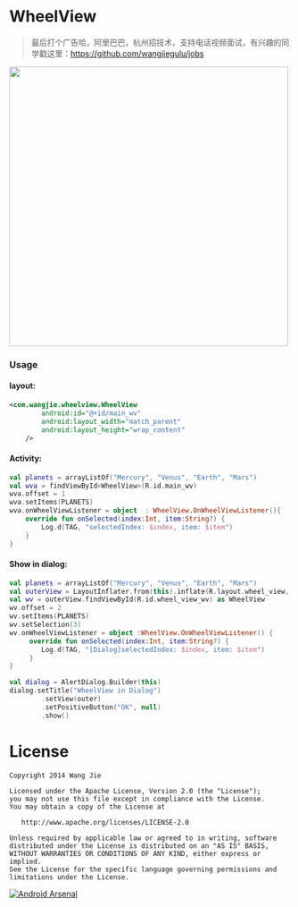 WheelView
=========

> 最后打个广告哈，阿里巴巴，杭州招技术，支持电话视频面试，有兴趣的同学戳这里：https://github.com/wangjiegulu/jobs

<img src='image/image04.png' height='500px'/>

### Usage

#### layout: 
```xml
<com.wangjie.wheelview.WheelView
        android:id="@+id/main_wv"
        android:layout_width="match_parent"
        android:layout_height="wrap_content"
    />
```

#### Activity: 

```kotlin   
val planets = arrayListOf("Mercury", "Venus", "Earth", "Mars")
val wva = findViewById<WheelView>(R.id.main_wv)
wva.offset = 1
wva.setItems(PLANETS)
wva.onWheelViewListener = object  : WheelView.OnWheelViewListener(){
    override fun onSelected(index:Int, item:String?) {
        Log.d(TAG, "selectedIndex: $index, item: $item")
    }
}
```

#### Show in dialog: 

```kotlin
val planets = arrayListOf("Mercury", "Venus", "Earth", "Mars")
val outerView = LayoutInflater.from(this).inflate(R.layout.wheel_view, null)
val wv = outerView.findViewById(R.id.wheel_view_wv) as WheelView
wv.offset = 2
wv.setItems(PLANETS)
wv.setSelection(3)
wv.onWheelViewListener = object :WheelView.OnWheelViewListener() {
     override fun onSelected(index:Int, item:String?) {
        Log.d(TAG, "[Dialog]selectedIndex: $index, item: $item")
     }
}

val dialog = AlertDialog.Builder(this)
dialog.setTitle("WheelView in Dialog")
        .setView(outer)
        .setPositiveButton("OK", null)
        .show()
```
    
License
=======

    Copyright 2014 Wang Jie

    Licensed under the Apache License, Version 2.0 (the "License");
    you may not use this file except in compliance with the License.
    You may obtain a copy of the License at

       http://www.apache.org/licenses/LICENSE-2.0

    Unless required by applicable law or agreed to in writing, software
    distributed under the License is distributed on an "AS IS" BASIS,
    WITHOUT WARRANTIES OR CONDITIONS OF ANY KIND, either express or implied.
    See the License for the specific language governing permissions and
    limitations under the License.


[![Android Arsenal](https://img.shields.io/badge/Android%20Arsenal-WheelView-brightgreen.svg?style=flat)](https://android-arsenal.com/details/1/1433)
